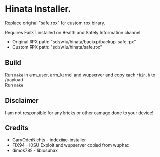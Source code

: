 # Hinata Installer.

Replace original "safe.rpx" for custom rpx binary. 

Requires FailST installed on Health and Safety Information channel.

- Original RPX path: "sd:/wiiu/hinata/backup/backup-safe.rpx"
- Custom RPX path: "sd:/wiiu/hinata/safe.rpx"

## Build

Run `make` in arm_user, arm_kernel and wupserver and copy each `*bin.h` to /payload  
Run `make`  

## Disclaimer

I am not responsible for any bricks or other damage done to your device!

## Credits

- GaryOderNichts - indexiine-installer
- FIX94 - IOSU Exploit and wupserver copied from wuphax  
- dimok789 - libiosuhax  
